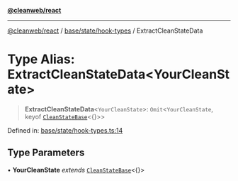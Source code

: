 [**@cleanweb/react**](../../../../README.md)

***

[@cleanweb/react](../../../../modules.md) / [base/state/hook-types](../README.md) / ExtractCleanStateData

# Type Alias: ExtractCleanStateData\<YourCleanState\>

> **ExtractCleanStateData**\<`YourCleanState`\>: `Omit`\<`YourCleanState`, keyof [`CleanStateBase`](../../class/classes/CleanStateBase.md)\<\{\}\>\>

Defined in: [base/state/hook-types.ts:14](https://github.com/cleanjsweb/neat-react/blob/14baaff619a13096b0ac0ffe8ec82445197edebb/base/state/hook-types.ts#L14)

## Type Parameters

• **YourCleanState** *extends* [`CleanStateBase`](../../class/classes/CleanStateBase.md)\<\{\}\>
